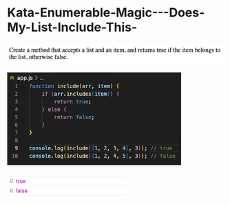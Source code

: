 # Kata-Enumerable-Magic---Does-My-List-Include-This-

![screen image](pic.png)

![code image](code.png)

![console image](con.png)